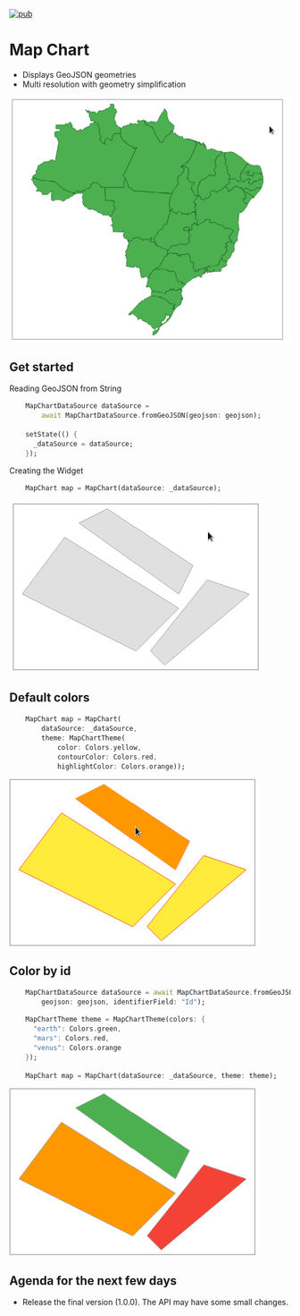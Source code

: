 [![pub](https://img.shields.io/pub/v/mapchart.svg)](https://pub.dev/packages/mapchart)

# Map Chart

* Displays GeoJSON geometries
* Multi resolution with geometry simplification

![mapchart](https://raw.githubusercontent.com/caduandrade/images/main/mapchart/mapchart.gif)

## Get started

Reading GeoJSON from String
```dart
    MapChartDataSource dataSource =
        await MapChartDataSource.fromGeoJSON(geojson: geojson);

    setState(() {
      _dataSource = dataSource;
    });
```

Creating the Widget
```dart
    MapChart map = MapChart(dataSource: _dataSource);
```

![getstarted](https://raw.githubusercontent.com/caduandrade/images/main/mapchart/get_started.gif)

## Default colors

```dart
    MapChart map = MapChart(
        dataSource: _dataSource,
        theme: MapChartTheme(
            color: Colors.yellow,
            contourColor: Colors.red,
            highlightColor: Colors.orange));
```

![defaultcolors](https://raw.githubusercontent.com/caduandrade/images/main/mapchart/default_colors.png)

## Color by id

```dart
    MapChartDataSource dataSource = await MapChartDataSource.fromGeoJSON(
        geojson: geojson, identifierField: "Id");
```

```dart
    MapChartTheme theme = MapChartTheme(colors: {
      "earth": Colors.green,
      "mars": Colors.red,
      "venus": Colors.orange
    });

    MapChart map = MapChart(dataSource: _dataSource, theme: theme);
```

![colorbyid](https://raw.githubusercontent.com/caduandrade/images/main/mapchart/color_by_id.png)

## Agenda for the next few days

* Release the final version (1.0.0). The API may have some small changes.